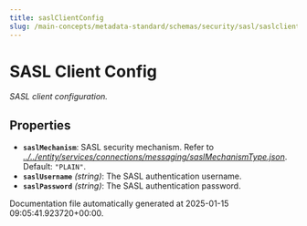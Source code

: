 ```yaml
---
title: saslClientConfig
slug: /main-concepts/metadata-standard/schemas/security/sasl/saslclientconfig
---
```


# SASL Client Config

*SASL client configuration.*

## Properties

- **`saslMechanism`**: SASL security mechanism. Refer to *[../../entity/services/connections/messaging/saslMechanismType.json](#/../entity/services/connections/messaging/saslMechanismType.json)*. Default: `"PLAIN"`.
- **`saslUsername`** *(string)*: The SASL authentication username.
- **`saslPassword`** *(string)*: The SASL authentication password.


Documentation file automatically generated at 2025-01-15 09:05:41.923720+00:00.
